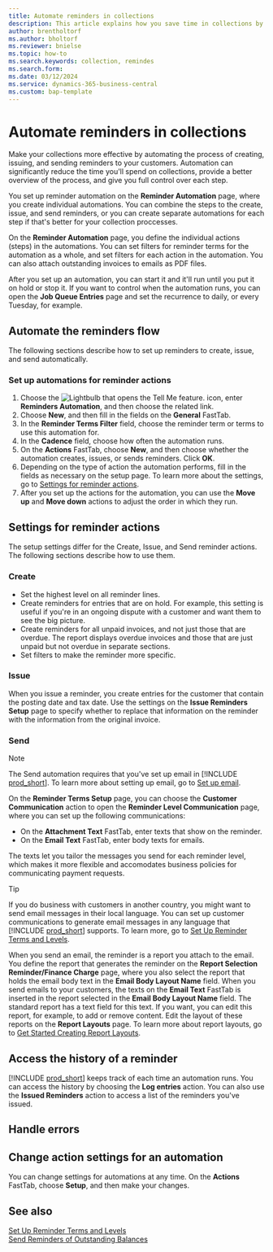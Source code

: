 ```yaml
---
title: Automate reminders in collections
description: This article explains how you save time in collections by automating the processes of creating, issuing, and sending reminders to customers.
author: brentholtorf
ms.author: bholtorf
ms.reviewer: bnielse
ms.topic: how-to
ms.search.keywords: collection, remindes
ms.search.form: 
ms.date: 03/12/2024
ms.service: dynamics-365-business-central
ms.custom: bap-template
---
```

# Automate reminders in collections

Make your collections more effective by automating the process of creating, issuing, and sending reminders to your customers. Automation can significantly reduce the time you'll spend on collections, provide a better overview of the process, and give you full control over each step.

You set up reminder automation on the **Reminder Automation** page, where you create individual automations. You can combine the steps to the create, issue, and send reminders, or you can create separate automations for each step if that's better for your collection proccesses.

On the **Reminder Automation** page, you define the individual actions (steps) in the automations. You can set filters for reminder terms for the automation as a whole, and set filters for each action in the automation. You can also attach outstanding invoices to emails as PDF files.

After you set up an automation, you can start it and it'll run until you put it on hold or stop it. If you want to control when the automation runs, you can open the **Job Queue Entries** page and set the recurrence to daily, or every Tuesday, for example.

## Automate the reminders flow

The following sections describe how to set up reminders to create, issue, and send automatically.

### Set up automations for reminder actions

1. Choose the ![Lightbulb that opens the Tell Me feature.](media/ui-search/search_small.png "Tell me what you want to do") icon, enter **Reminders Automation**, and then choose the related link.
1. Choose **New**, and then fill in the fields on the **General** FastTab.
1. In the **Reminder Terms Filter** field, choose the reminder term or terms to use this automation for.
1. In the **Cadence** field, choose how often the automation runs.
1. On the **Actions** FastTab, choose **New**, and then choose whether the automation creates, issues, or sends reminders. Click **OK**.
1. Depending on the type of action the automation performs, fill in the fields as necessary on the setup page. To learn more about the settings, go to [Settings for reminder actions](#settings-for-reminder-actions).
1. After you set up the actions for the automation, you can use the **Move up** and **Move down** actions to adjust the order in which they run.

## Settings for reminder actions

The setup settings differ for the Create, Issue, and Send reminder actions. The following sections describe how to use them.

### Create

* Set the highest level on all reminder lines.  
* Create reminders for entries that are on hold. For example, this setting is useful if you're in an ongoing dispute with a customer and want them to see the big picture.
* Create reminders for all unpaid invoices, and not just those that are overdue. The report displays overdue invoices and those that are just unpaid but not overdue in separate sections.
* Set filters to make the reminder more specific.

### Issue

When you issue a reminder, you create entries for the customer that contain the posting date and tax date. Use the settings on the **Issue Reminders Setup** page to specify whether to replace that information on the reminder with the information from the original invoice.

### Send

> [!NOTE]
> The Send automation requires that you've set up email in [!INCLUDE [prod_short](includes/prod_short.md)]. To learn more about setting up email, go to [Set up email](admin-how-setup-email.md).

On the **Reminder Terms Setup** page, you can choose the **Customer Communication** action to open the **Reminder Level Communication** page, where you can set up the following communications:

* On the **Attachment Text** FastTab, enter texts that show on the reminder.
* On the **Email Text** FastTab, enter body texts for emails.

The texts let you tailor the messages you send for each reminder level, which makes it more flexible and accomodates business policies for communicating payment requests.

> [!TIP]
> If you do business with customers in another country, you might want to send email messages in their local language. You can set up customer communications to generate email messages in any language that [!INCLUDE [prod_short](includes/prod_short.md)] supports. To learn more, go to [Set Up Reminder Terms and Levels](finance-setup-reminders.md).

When you send an email, the reminder is a report you attach to the email. You define the report that generates the reminder on the **Report Selection Reminder/Finance Charge** page, where you also select the report that holds the email body text in the **Email Body Layout Name** field. When you send emails to your customers, the texts on the **Email Text** FastTab is inserted in the report selected in the **Email Body Layout Name** field. The standard report has a text field for this text. If you want, you can edit this report, for example, to add or remove content. Edit the layout of these reports on the **Report Layouts** page. To learn more about report layouts, go to [Get Started Creating Report Layouts](ui-get-started-layouts.md).

## Access the history of a reminder

[!INCLUDE [prod_short](includes/prod_short.md)] keeps track of each time an automation runs. You can access the history by choosing the **Log entries** action. You can also use the **Issued Reminders** action to access a list of the reminders you've issued.

## Handle errors



## Change action settings for an automation

You can change settings for automations at any time. On the **Actions** FastTab, choose **Setup**, and then make your changes.

## See also

[Set Up Reminder Terms and Levels](finance-setup-reminders.md)  
[Send Reminders of Outstanding Balances](receivables-send-reminders.md)  
